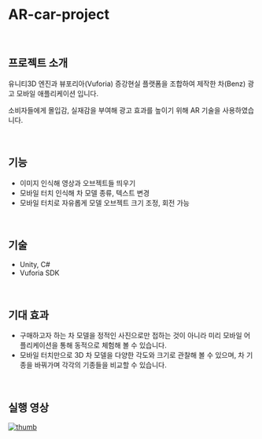 # AR-car-project


<br>

## 프로젝트 소개

유니티3D 엔진과 뷰포리아(Vuforia) 증강현실 플랫폼을 조합하여 제작한 차(Benz) 광고 모바일 애플리케이션 입니다. 

소비자들에게 몰입감, 실재감을 부여해 광고 효과를 높이기 위해 AR 기술을 사용하였습니다.



<br>



## 기능

- 이미지 인식해 영상과 오브젝트들 띄우기
- 모바일 터치 인식해 차 모델 종류, 텍스트 변경
- 모바일 터치로 자유롭게 모델 오브젝트 크기 조정, 회전 가능



<br>



## 기술

- Unity, C#
- Vuforia SDK 

<br>



## 기대 효과

- 구매하고자 하는 차 모델을 정적인 사진으로만 접하는 것이 아니라 미리 모바일 어플리케이션을 통해 동적으로 체험해 볼 수 있습니다.
- 모바일 터치만으로 3D 차 모델을 다양한 각도와 크기로 관찰해 볼 수 있으며, 차 기종을 바꿔가며 각각의 기종들을 비교할 수 있습니다.

<br>

## 실행 영상

[![thumb](https://user-images.githubusercontent.com/71643491/219302719-0d9daf23-3fe0-4ffb-96ef-2a0c11a52bf4.png)](https://yeoncoding.tistory.com/823)
<br>

